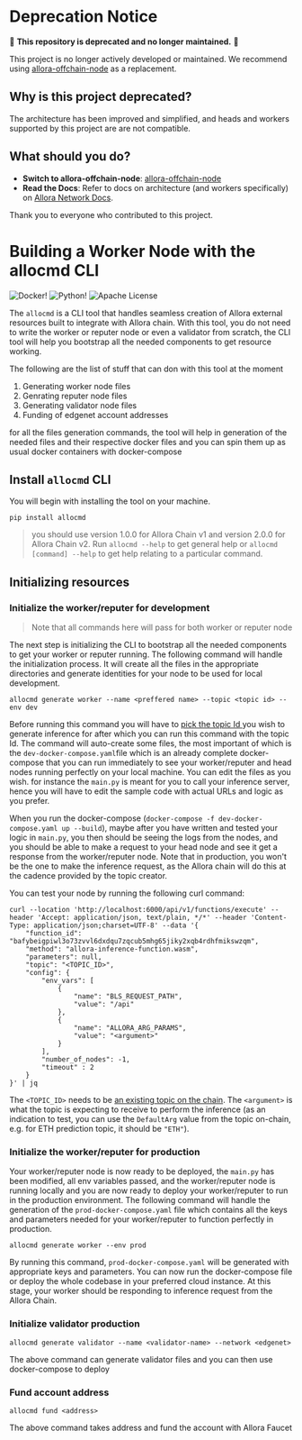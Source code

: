 # Deprecation Notice

🚨 **This repository is deprecated and no longer maintained.** 🚨

This project is no longer actively developed or maintained. We recommend using [allora-offchain-node](https://github.com/allora-network/allora-offchain-node) as a replacement.

## Why is this project deprecated?

The architecture has been improved and simplified, and heads and workers supported by this project are are not compatible. 


## What should you do?

- **Switch to allora-offchain-node**: [allora-offchain-node](https://github.com/allora-network/allora-offchain-node)
- **Read the Docs**: Refer to docs on architecture (and workers specifically) on [Allora Network Docs](https://docs.allora.network/).


Thank you to everyone who contributed to this project.



# Building a Worker Node with the allocmd CLI
![Docker!](https://img.shields.io/badge/Docker-2CA5E0?style=for-the-badge&logo=docker&logoColor=white)
![Python!](https://img.shields.io/badge/Python-FFD43B?style=for-the-badge&logo=python&logoColor=blue)
![Apache License](https://img.shields.io/badge/Apache%20License-D22128?style=for-the-badge&logo=Apache&logoColor=white)

The `allocmd` is a CLI tool that handles seamless creation of Allora external resources built to integrate with Allora chain. With this tool, you do not need to write the worker or reputer node or even a validator from scratch, the CLI tool will help you bootstrap all the needed components to get resource working.

The following are the list of stuff that can don with this tool at the moment
1. Generating worker node files
2. Genrating reputer node files
3. Generating validator node files
4. Funding of edgenet account addresses

for all the files generation commands, the tool will help in generation of the needed files and their respective docker files and you can spin them up as usual docker containers with docker-compose

## Install `allocmd` CLI

You will begin with installing the tool on your machine. 

```shell
pip install allocmd
```

> you should use version 1.0.0 for Allora Chain v1 and version 2.0.0 for Allora Chain v2. Run `allocmd --help` to get general help or `allocmd [command] --help` to get help relating to a particular command.

## Initializing resources
### Initialize the worker/reputer for development
> Note that all commands here will pass for both worker or reputer node

The next step is initializing the CLI to bootstrap all the needed components to get your worker or reputer running. The following command will handle the initialization process. It will create all the files in the appropriate directories and generate identities for your node to be used for local development.

```shell
allocmd generate worker --name <preffered name> --topic <topic id> --env dev
```

Before running this command you will have to [pick the topic Id ](https://docs.allora.network/devs/existing-topics) you wish to generate inference for after which you can run this command with the topic Id. The command will auto-create some files, the most important of which is the `dev-docker-compose.yaml`file which is an already complete docker-compose that you can run immediately to see your worker/reputer and head nodes running perfectly on your local machine. You can edit the files as you wish. for instance the `main.py` is meant for you to call your inference server, hence you will have to edit the sample code with actual URLs and logic as you prefer.

When you run the docker-compose (`docker-compose -f dev-docker-compose.yaml up --build`), maybe after you have written and tested your logic in `main.py`, you then should be seeing the logs from the nodes, and you should be able to make a request to your head node and see it get a response from the worker/reputer node. Note that in production, you won't be the one to make the inference request, as the Allora chain will do this at the cadence provided by the topic creator.

You can test your node by running the following curl command:

```
curl --location 'http://localhost:6000/api/v1/functions/execute' --header 'Accept: application/json, text/plain, */*' --header 'Content-Type: application/json;charset=UTF-8' --data '{
    "function_id": "bafybeigpiwl3o73zvvl6dxdqu7zqcub5mhg65jiky2xqb4rdhfmikswzqm",
    "method": "allora-inference-function.wasm",
    "parameters": null,
    "topic": "<TOPIC_ID>",
    "config": {
        "env_vars": [
            {                              
                "name": "BLS_REQUEST_PATH",
                "value": "/api"
            },
            {                              
                "name": "ALLORA_ARG_PARAMS",
                "value": "<argument>"
            }
        ],
        "number_of_nodes": -1,
        "timeout" : 2
    }
}' | jq
```

The `<TOPIC_ID>` needs to be [an existing topic on the chain](https://docs.allora.network/devs/existing-topics). The `<argument>` is what the topic is expecting to receive to perform the inference (as an indication to test, you can use the `DefaultArg`  value from the topic on-chain, e.g. for ETH prediction topic, it should be `"ETH"`).

### Initialize the worker/reputer for production

Your worker/reputer node is now ready to be deployed, the `main.py` has been modified, all env variables passed, and the worker/reputer node is running locally and you are now ready to deploy your worker/reputer to run in the production environment. The following command will handle the generation of the `prod-docker-compose.yaml` file which contains all the keys and parameters needed for your worker/reputer to function perfectly in production.

```shell
allocmd generate worker --env prod
```

By running this command, `prod-docker-compose.yaml` will be generated with appropriate keys and parameters. You can now run the docker-compose file or deploy the whole codebase in your preferred cloud instance. At this stage, your worker should be responding to inference request from the Allora Chain.

### Initialize validator production
```shell
allocmd generate validator --name <validator-name> --network <edgenet>
```
The above command can generate validator files and you can then use docker-compose to deploy

### Fund account address
```shell
allocmd fund <address> 
```
The above command takes address and fund the account with Allora Faucet
